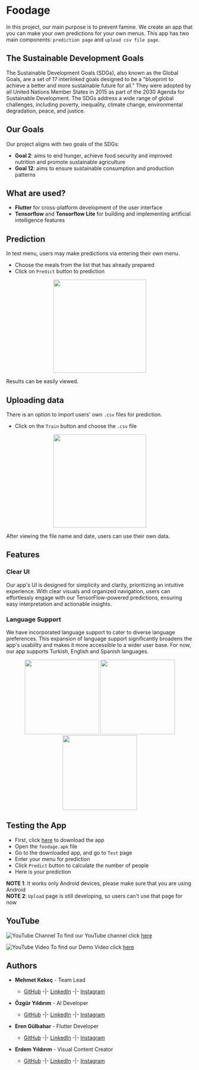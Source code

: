 # **Foodage**
In this project, our main purpose is to prevent famine. We create an app that you can make your own predictions for your own menus. This app has two main components: `prediction page` and `upload csv file page`.

## **The Sustainable Development Goals**
The Sustainable Development Goals (SDGs), also known as the Global Goals, are a set of 17 interlinked goals designed to be a "blueprint to achieve a better and more sustainable future for all." They were adopted by all United Nations Member States in 2015 as part of the 2030 Agenda for Sustainable Development. The SDGs address a wide range of global challenges, including poverty, inequality, climate change, environmental degradation, peace, and justice.

## **Our Goals**
Our project aligns with two goals of the SDGs:
* **Goal 2**: aims to end hunger, achieve food security and improved nutrition and promote sustainable agriculture
* **Goal 12**: aims to ensure sustainable consumption and production patterns

## **What are used?**
+ **Flutter** for cross-platform development of the user interface
+ **Tensorflow** and **Tensorflow Lite** for building and implementing artificial intelligence features

## **Prediction**
In test menu, users may make predictions via entering their own menu.
+ Choose the meals from the list that has already prepared
+ Click on `Predict` button to prediction
<p align="center">
<img src="https://github.com/membuk/foodage/blob/main/Pictures/Predict.jpg?raw=true" width="250"/>
</p>

Results can be easily viewed.

## **Uploading data**
There is an option to import users' own `.csv` files for prediction.
+ Click on the `Train` button and choose the `.csv` file

<p align="center">
<img src="https://github.com/membuk/foodage/blob/main/Pictures/Upload.jpg?raw=true" width="250" />
</p>

After viewing the file name and date, users can use their own data.

## **Features**
### **Clear UI**
Our app's UI is designed for simplicity and clarity, prioritizing an intuitive experience. With clear visuals and organized navigation, users can effortlessly engage with our TensorFlow-powered predictions, ensuring easy interpretation and actionable insights.

### **Language Support**
We have incorporated language support to cater to diverse language preferences. This expansion of language support significantly broadens the app's usability and makes it more accessible to a wider user base. For now, our app supports Turkish, English and Spanish languages.
<p align="center">
<img src="https://github.com/membuk/foodage/blob/main/Pictures/Turkish.jpg?raw=true" width="200" /> <img src="https://github.com/membuk/foodage/blob/main/Pictures/English.jpg?raw=true" width="200" />
<img src="https://github.com/membuk/foodage/blob/main/Pictures/Spanish.jpg?raw=true" width="200" />
</p>

## **Testing the App**
+ First, click [here](https://drive.google.com/file/d/1IPgSV8NsSaAnyzFWp52SrgdTaanxq2Zl/view?usp=sharing) to download the app
+ Open the `foodage.apk` file
+ Go to the downloaded app, and go to `Test` page
+ Enter your menu for prediction
+ Click `Predict` button to calculate the number of people
+ Here is your prediction

**NOTE 1**: It works only Android devices, please make sure that you are using Android\
**NOTE 2**: `Upload` page is still developing, so users can't use that page for now 

## **YouTube**
![YouTube Channel](https://www.youtube.com/s/desktop/2d97f03c/img/favicon.ico) To find our YouTube channel click [here](https://youtube.com/@foodage23?si=8ugee22ZdCT9l4q9)

![YouTube Video](https://www.youtube.com/s/desktop/2d97f03c/img/favicon.ico) To find our Demo Video click [here](https://youtube.com/@foodage23?si=8ugee22ZdCT9l4q9)

## **Authors**
* __Mehmet Kekeç__ - Team Lead
  * [GitHub](https://github.com/membuk "Mehmet GitHub") -|- [LinkedIn](www.linkedin.com/in/mehmet-kekeç "Mehmet LinkedIn") -|- [Instagram](https://www.instagram.com/membuk/ "Mehmet Instagram")

* __Özgür Yıldırım__ - AI Developer
  * [GitHub](https://github.com/OzgurYldrm "Özgür GitHub") -|- [LinkedIn](https://www.linkedin.com/in/%C3%B6zg%C3%BCr-y%C4%B1ld%C4%B1r%C4%B1m-6abb6429a/ "Özgür LinkedIn") -|- [Instagram](https://www.instagram.com/0zgur_yldrm/ "Özgür Instagram")
  
* __Eren Gülbahar__ - Flutter Developer
  * [GitHub](https://github.com/erenglbhr "Eren GitHub") -|- [LinkedIn](https://www.linkedin.com/in/eren-g%C3%BClbahar-2534ba274/ "Eren LinkedIn") -|- [Instagram](https://www.instagram.com/eren_glbhr/ "Eren Instagram")

* __Erdem Yıldırım__ - Visual Content Creator
  * [GitHub](https://github.com/merdm "Erdem GitHub") -|- [LinkedIn](https://www.linkedin.com/in/erdem-y%C4%B1ld%C4%B1r%C4%B1m-897ba5203/ "Erdem LinkedIn") -|- [Instagram](https://www.instagram.com/merrdem_/ "Erdem Instagram")